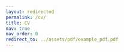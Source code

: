 ```yaml
---
layout: redirected
permalink: /cv/
title: CV
nav: true
nav_order: 0
redirect_to: ../assets/pdf/example_pdf.pdf
---
```

